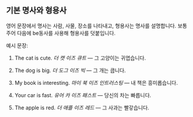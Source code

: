 ## 기본 명사와 형용사

영어 문장에서 명사는 사람, 사물, 장소를 나타내고, 형용사는 명사를 설명합니다. 보통 주어 다음에 be동사를 사용해 형용사를 덧붙입니다.

예시 문장:

1. The cat is cute.
   *더 캣 이즈 큐트* — 그 고양이는 귀엽습니다.

2. The dog is big.
   *더 도그 이즈 빅* — 그 개는 큽니다.

3. My book is interesting.
   *마이 북 이즈 인트러스팅* — 내 책은 흥미롭습니다.

4. Your car is fast.
   *유어 카 이즈 패스트* — 당신의 차는 빠릅니다.

5. The apple is red.
   *더 애플 이즈 레드* — 그 사과는 빨갛습니다.
